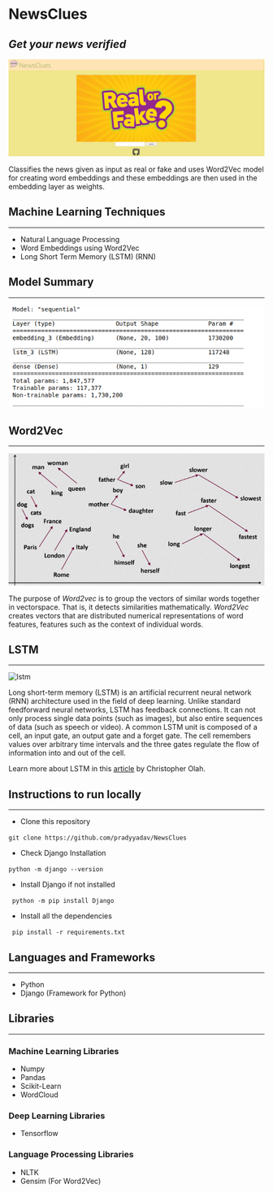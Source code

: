 # NewsClues
## _Get your news verified_

![image_0](https://github.com/pradyyadav/Images/blob/main/newsclus.png?raw=true)

Classifies the news given as input as real or fake and uses Word2Vec model for creating word embeddings and these embeddings are then used in the embedding layer as weights.

## Machine Learning Techniques
---
- Natural Language Processing
- Word Embeddings using Word2Vec
- Long Short Term Memory (LSTM) (RNN)

## Model Summary
---
![summary](https://github.com/pradyyadav/Images/blob/main/lstmnews.png?raw=true)

## Word2Vec
---
![w2v_image](https://github.com/pradyyadav/Images/blob/main/w2v.png?raw=true)

The purpose of *Word2vec* is to group the vectors of similar words together in vectorspace. That is, it detects similarities mathematically. *Word2Vec* creates vectors that are distributed numerical representations of word features, features such as the context of individual words.

## LSTM
---
![lstm](https://colah.github.io/posts/2015-08-Understanding-LSTMs/img/LSTM3-chain.png)

Long short-term memory (LSTM) is an artificial recurrent neural network (RNN) architecture used in the field of deep learning. Unlike standard feedforward neural networks, LSTM has feedback connections. It can not only process single data points (such as images), but also entire sequences of data (such as speech or video). A common LSTM unit is composed of a cell, an input gate, an output gate and a forget gate. The cell remembers values over arbitrary time intervals and the three gates regulate the flow of information into and out of the cell. 

Learn more about LSTM in this [article](https://colah.github.io/posts/2015-08-Understanding-LSTMs/) by Christopher Olah.

## Instructions to run locally
---
- Clone this repository

```git clone https://github.com/pradyyadav/NewsClues ```

- Check Django Installation

``` python -m django --version ```

- Install Django if not installed

``` python -m pip install Django```

- Install all the dependencies

``` pip install -r requirements.txt```

## Languages and Frameworks
---
- Python
- Django (Framework for Python)

## Libraries
---
### Machine Learning Libraries
- Numpy
- Pandas
- Scikit-Learn
- WordCloud
### Deep Learning Libraries
- Tensorflow
### Language Processing Libraries
- NLTK
- Gensim (For Word2Vec)


